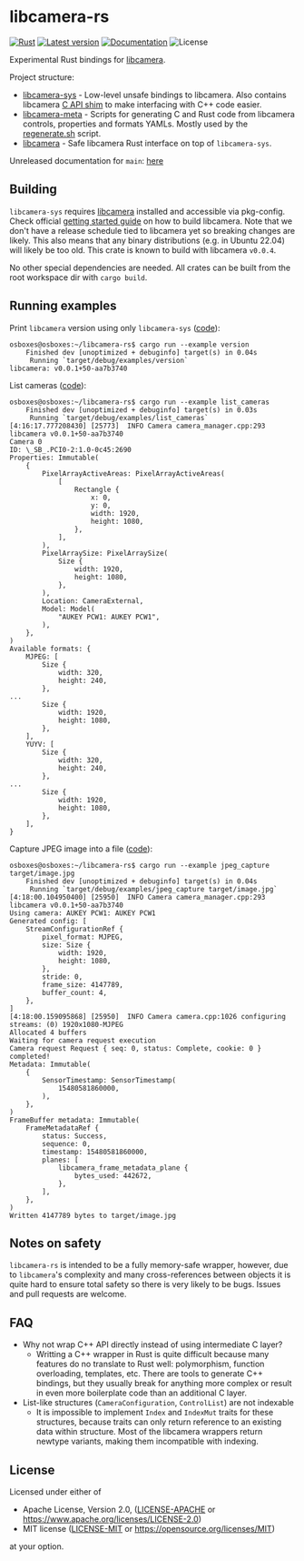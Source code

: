 # libcamera-rs

[![Rust](https://github.com/lit-robotics/libcamera-rs/workflows/CI/badge.svg)](https://github.com/lit-robotics/libcamera-rs/actions)
[![Latest version](https://img.shields.io/crates/v/libcamera.svg)](https://crates.io/crates/libcamera)
[![Documentation](https://docs.rs/libcamera/badge.svg)](https://docs.rs/libcamera)
![License](https://img.shields.io/crates/l/libcamera.svg)

Experimental Rust bindings for [libcamera](https://libcamera.org/).

Project structure:
  - [libcamera-sys](./libcamera-sys/) - Low-level unsafe bindings to libcamera. Also contains libcamera [C API shim](./libcamera-sys/c_api/) to make interfacing with C++ code easier.
  - [libcamera-meta](./libcamera-meta/) - Scripts for generating C and Rust code from libcamera controls, properties and formats YAMLs. Mostly used by the [regenerate.sh](./regenerate.sh) script.
  - [libcamera](./libcamera/) - Safe libcamera Rust interface on top of `libcamera-sys`.

Unreleased documentation for `main`: [here](https://lit-robotics.github.io/libcamera-rs/libcamera/index.html)

## Building

`libcamera-sys` requires [libcamera](https://libcamera.org/) installed and accessible via pkg-config. Check official [getting started guide](https://libcamera.org/getting-started.html) on how to build libcamera. Note that we don't have a release schedule tied to libcamera yet so breaking changes are likely. This also means that any binary distributions (e.g. in Ubuntu 22.04) will likely be too old. This crate is known to build with libcamera  `v0.0.4`.

No other special dependencies are needed. All crates can be built from the root workspace dir with `cargo build`.

## Running examples

Print `libcamera` version using only `libcamera-sys` ([code](./libcamera-sys/examples/version.rs)):
```console
osboxes@osboxes:~/libcamera-rs$ cargo run --example version
    Finished dev [unoptimized + debuginfo] target(s) in 0.04s
     Running `target/debug/examples/version`
libcamera: v0.0.1+50-aa7b3740
```

List cameras ([code](./libcamera/examples/list_cameras.rs)):
```console
osboxes@osboxes:~/libcamera-rs$ cargo run --example list_cameras
    Finished dev [unoptimized + debuginfo] target(s) in 0.03s
     Running `target/debug/examples/list_cameras`
[4:16:17.777208430] [25773]  INFO Camera camera_manager.cpp:293 libcamera v0.0.1+50-aa7b3740
Camera 0
ID: \_SB_.PCI0-2:1.0-0c45:2690
Properties: Immutable(
    {
        PixelArrayActiveAreas: PixelArrayActiveAreas(
            [
                Rectangle {
                    x: 0,
                    y: 0,
                    width: 1920,
                    height: 1080,
                },
            ],
        ),
        PixelArraySize: PixelArraySize(
            Size {
                width: 1920,
                height: 1080,
            },
        ),
        Location: CameraExternal,
        Model: Model(
            "AUKEY PCW1: AUKEY PCW1",
        ),
    },
)
Available formats: {
    MJPEG: [
        Size {
            width: 320,
            height: 240,
        },
...
        Size {
            width: 1920,
            height: 1080,
        },
    ],
    YUYV: [
        Size {
            width: 320,
            height: 240,
        },
...
        Size {
            width: 1920,
            height: 1080,
        },
    ],
}
```

Capture JPEG image into a file ([code](./libcamera/examples/jpeg_capture.rs)):
```console
osboxes@osboxes:~/libcamera-rs$ cargo run --example jpeg_capture target/image.jpg
    Finished dev [unoptimized + debuginfo] target(s) in 0.04s
     Running `target/debug/examples/jpeg_capture target/image.jpg`
[4:18:00.104950400] [25950]  INFO Camera camera_manager.cpp:293 libcamera v0.0.1+50-aa7b3740
Using camera: AUKEY PCW1: AUKEY PCW1
Generated config: [
    StreamConfigurationRef {
        pixel_format: MJPEG,
        size: Size {
            width: 1920,
            height: 1080,
        },
        stride: 0,
        frame_size: 4147789,
        buffer_count: 4,
    },
]
[4:18:00.159095868] [25950]  INFO Camera camera.cpp:1026 configuring streams: (0) 1920x1080-MJPEG
Allocated 4 buffers
Waiting for camera request execution
Camera request Request { seq: 0, status: Complete, cookie: 0 } completed!
Metadata: Immutable(
    {
        SensorTimestamp: SensorTimestamp(
            15480581860000,
        ),
    },
)
FrameBuffer metadata: Immutable(
    FrameMetadataRef {
        status: Success,
        sequence: 0,
        timestamp: 15480581860000,
        planes: [
            libcamera_frame_metadata_plane {
                bytes_used: 442672,
            },
        ],
    },
)
Written 4147789 bytes to target/image.jpg
```

## Notes on safety

`libcamera-rs` is intended to be a fully memory-safe wrapper, however, due to `libcamera`'s complexity and many cross-references between objects it is quite hard to ensure total safety so there is very likely to be bugs. Issues and pull requests are welcome.

## FAQ

- Why not wrap C++ API directly instead of using intermediate C layer?
  - Writting a C++ wrapper in Rust is quite difficult because many features do no translate to Rust well: polymorphism, function overloading, templates, etc. There are tools to generate C++ bindings, but they usually break for anything more complex or result in even more boilerplate code than an additional C layer.
- List-like structures (`CameraConfiguration`, `ControlList`) are not indexable
  - It is impossible to implement `Index` and `IndexMut` traits for these structures, because traits can only return reference to an existing data within structure. Most of the libcamera wrappers return newtype variants, making them incompatible with indexing.

## License

Licensed under either of

* Apache License, Version 2.0, ([LICENSE-APACHE](LICENSE-APACHE) or https://www.apache.org/licenses/LICENSE-2.0)
* MIT license ([LICENSE-MIT](LICENSE-MIT) or https://opensource.org/licenses/MIT)

at your option.
